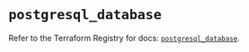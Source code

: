# `postgresql_database`

Refer to the Terraform Registry for docs: [`postgresql_database`](https://registry.terraform.io/providers/cyrilgdn/postgresql/1.24.0/docs/resources/database).
